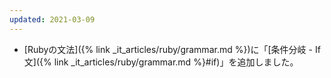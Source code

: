 ```yaml
---
updated: 2021-03-09
---
```

- [Rubyの文法]({% link _it_articles/ruby/grammar.md %})に「[条件分岐 - If文]({% link _it_articles/ruby/grammar.md %}#if)」を追加しました。
